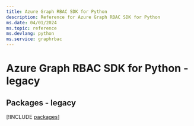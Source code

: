 ```yaml
---
title: Azure Graph RBAC SDK for Python
description: Reference for Azure Graph RBAC SDK for Python
ms.date: 04/01/2024
ms.topic: reference
ms.devlang: python
ms.service: graphrbac
---
```

# Azure Graph RBAC SDK for Python - legacy
## Packages - legacy
[!INCLUDE [packages](graph-rbac-index.md)]